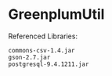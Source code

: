 # GreenplumUtil

Referenced Libraries:
```
commons-csv-1.4.jar
gson-2.7.jar
postgresql-9.4.1211.jar
```
